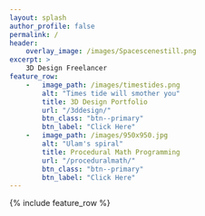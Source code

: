 ```yaml
---
layout: splash
author_profile: false
permalink: /
header:
    overlay_image: /images/Spacescenestill.png
excerpt: >
    3D Design Freelancer
feature_row:
    -   image_path: /images/timestides.png
        alt: "Times tide will smother you"
        title: 3D Design Portfolio
        url: "/3ddesign/"
        btn_class: "btn--primary"
        btn_label: "Click Here"
    -   image_path: /images/950x950.jpg
        alt: "Ulam's spiral"
        title: Procedural Math Programming
        url: "/proceduralmath/"
        btn_class: "btn--primary"
        btn_label: "Click Here"
---
```


{% include feature_row %}